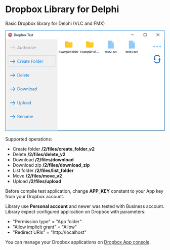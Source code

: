 # Dropbox Library for Delphi
Basic Dropbox library for Delphi (VLC and FMX)

![Test application screenshot](/DropboxTest/Img/DropboxTest.png?raw=true "Test application screenshot")

Supported operations:

 * Create folder **/2/files/create_folder_v2**
 * Delete **/2/files/delete_v2**
 * Download **/2/files/download**
 * Download zip **/2/files/download_zip**
 * List folder **/2/files/list_folder**
 * Move **/2/files/move_v2**
 * Upload **/2/files/upload**

Before compile test application, change **APP_KEY** constant to your App key from your Dropbox account.

Library use **Personal account** and newer was tested with Business account.
Library expect configured application on Dropbox with parameters:

 * "Permission type" = "App folder"
 * "Allow implicit grant" = "Allow"
 * "Redirect URIs" = "http://localhost"

You can manage your Dropbox applications on [Dropbox App console](https://www.dropbox.com/developers/apps).
